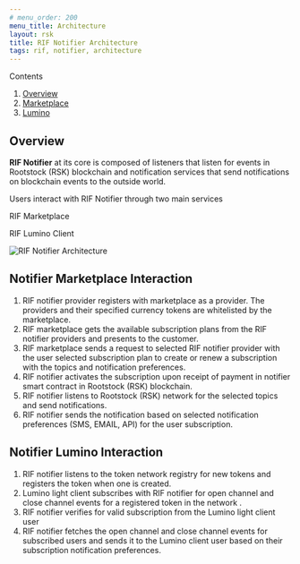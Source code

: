 ```yaml
---
# menu_order: 200
menu_title: Architecture
layout: rsk
title: RIF Notifier Architecture
tags: rif, notifier, architecture
---
```


Contents

1. [Overview](#overview)
2. [Marketplace](#notifier-marketplace-interaction)
3. [Lumino](#notifier-lumino-interaction)


## Overview

 **RIF Notifier** at its core is composed of listeners that listen for events in Rootstock (RSK) blockchain and notification services that send notifications on blockchain events to the outside world.

 Users interact with RIF Notifier through two main services

 RIF Marketplace

 RIF Lumino Client

![RIF Notifier Architecture](../assets/img/architecture.png)

## Notifier Marketplace Interaction

1. RIF notifier provider registers with marketplace as a provider. The providers and their specified
 currency tokens are whitelisted by the marketplace.
2. RIF marketplace gets the available subscription plans from the RIF notifier providers and presents to the customer.
3. RIF marketplace sends a request to selected RIF notifier provider with the user selected subscription plan to create or renew a subscription with the topics and notification preferences.
4. RIF notifier activates the subscription upon receipt of payment in notifier smart contract in Rootstock (RSK) blockchain.
5. RIF notifier listens to Rootstock (RSK) network for the selected topics and send notifications.
6. RIF notifier sends the notification based on selected notification preferences (SMS, EMAIL, API) for the user subscription.

## Notifier Lumino Interaction

1. RIF notifier listens to the token network registry for new tokens and registers the token when one is
created.
2. Lumino light client subscribes with RIF notifier for open channel and close channel events for a registered token in the network .
3. RIF notifier verifies for valid subscription from the Lumino light client user
4. RIF notifier fetches the open channel and close channel events for subscribed users and sends it to the Lumino client user based on their subscription notification preferences.
